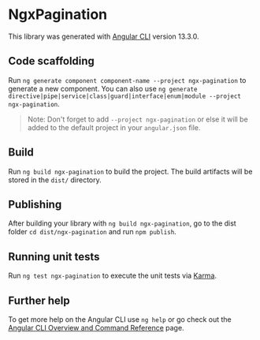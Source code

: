 # NgxPagination

This library was generated with [Angular CLI](https://github.com/angular/angular-cli) version 13.3.0.

## Code scaffolding

Run `ng generate component component-name --project ngx-pagination` to generate a new component. You can also use `ng generate directive|pipe|service|class|guard|interface|enum|module --project ngx-pagination`.
> Note: Don't forget to add `--project ngx-pagination` or else it will be added to the default project in your `angular.json` file. 

## Build

Run `ng build ngx-pagination` to build the project. The build artifacts will be stored in the `dist/` directory.

## Publishing

After building your library with `ng build ngx-pagination`, go to the dist folder `cd dist/ngx-pagination` and run `npm publish`.

## Running unit tests

Run `ng test ngx-pagination` to execute the unit tests via [Karma](https://karma-runner.github.io).

## Further help

To get more help on the Angular CLI use `ng help` or go check out the [Angular CLI Overview and Command Reference](https://angular.io/cli) page.
